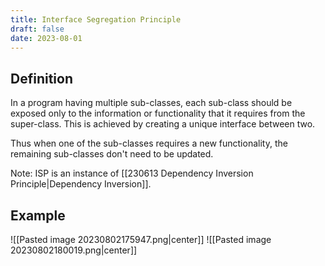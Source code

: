 ```yaml
---
title: Interface Segregation Principle
draft: false
date: 2023-08-01
---
```


## Definition 
In a program having multiple sub-classes, each sub-class should be exposed only to the information or functionality that it requires from the super-class. This is achieved by creating a unique interface between two. 

Thus when one of the sub-classes requires a new functionality, the remaining sub-classes don't need to be updated. 

Note: ISP is an instance of [[230613 Dependency Inversion Principle|Dependency Inversion]].

## Example 
![[Pasted image 20230802175947.png|center]]
![[Pasted image 20230802180019.png|center]]




